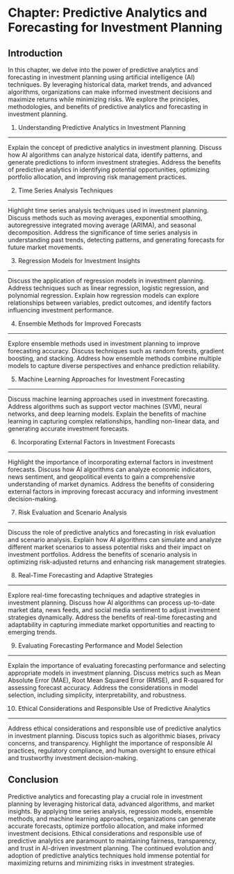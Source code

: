 Chapter: Predictive Analytics and Forecasting for Investment Planning
=====================================================================

Introduction
------------

In this chapter, we delve into the power of predictive analytics and forecasting in investment planning using artificial intelligence (AI) techniques. By leveraging historical data, market trends, and advanced algorithms, organizations can make informed investment decisions and maximize returns while minimizing risks. We explore the principles, methodologies, and benefits of predictive analytics and forecasting in investment planning.

1. Understanding Predictive Analytics in Investment Planning
------------------------------------------------------------

Explain the concept of predictive analytics in investment planning. Discuss how AI algorithms can analyze historical data, identify patterns, and generate predictions to inform investment strategies. Address the benefits of predictive analytics in identifying potential opportunities, optimizing portfolio allocation, and improving risk management practices.

2. Time Series Analysis Techniques
----------------------------------

Highlight time series analysis techniques used in investment planning. Discuss methods such as moving averages, exponential smoothing, autoregressive integrated moving average (ARIMA), and seasonal decomposition. Address the significance of time series analysis in understanding past trends, detecting patterns, and generating forecasts for future market movements.

3. Regression Models for Investment Insights
--------------------------------------------

Discuss the application of regression models in investment planning. Address techniques such as linear regression, logistic regression, and polynomial regression. Explain how regression models can explore relationships between variables, predict outcomes, and identify factors influencing investment performance.

4. Ensemble Methods for Improved Forecasts
------------------------------------------

Explore ensemble methods used in investment planning to improve forecasting accuracy. Discuss techniques such as random forests, gradient boosting, and stacking. Address how ensemble methods combine multiple models to capture diverse perspectives and enhance prediction reliability.

5. Machine Learning Approaches for Investment Forecasting
---------------------------------------------------------

Discuss machine learning approaches used in investment forecasting. Address algorithms such as support vector machines (SVM), neural networks, and deep learning models. Explain the benefits of machine learning in capturing complex relationships, handling non-linear data, and generating accurate investment forecasts.

6. Incorporating External Factors in Investment Forecasts
---------------------------------------------------------

Highlight the importance of incorporating external factors in investment forecasts. Discuss how AI algorithms can analyze economic indicators, news sentiment, and geopolitical events to gain a comprehensive understanding of market dynamics. Address the benefits of considering external factors in improving forecast accuracy and informing investment decision-making.

7. Risk Evaluation and Scenario Analysis
----------------------------------------

Discuss the role of predictive analytics and forecasting in risk evaluation and scenario analysis. Explain how AI algorithms can simulate and analyze different market scenarios to assess potential risks and their impact on investment portfolios. Address the benefits of scenario analysis in optimizing risk-adjusted returns and enhancing risk management strategies.

8. Real-Time Forecasting and Adaptive Strategies
------------------------------------------------

Explore real-time forecasting techniques and adaptive strategies in investment planning. Discuss how AI algorithms can process up-to-date market data, news feeds, and social media sentiment to adjust investment strategies dynamically. Address the benefits of real-time forecasting and adaptability in capturing immediate market opportunities and reacting to emerging trends.

9. Evaluating Forecasting Performance and Model Selection
---------------------------------------------------------

Explain the importance of evaluating forecasting performance and selecting appropriate models in investment planning. Discuss metrics such as Mean Absolute Error (MAE), Root Mean Squared Error (RMSE), and R-squared for assessing forecast accuracy. Address the considerations in model selection, including simplicity, interpretability, and robustness.

10. Ethical Considerations and Responsible Use of Predictive Analytics
----------------------------------------------------------------------

Address ethical considerations and responsible use of predictive analytics in investment planning. Discuss topics such as algorithmic biases, privacy concerns, and transparency. Highlight the importance of responsible AI practices, regulatory compliance, and human oversight to ensure ethical and trustworthy investment decision-making.

Conclusion
----------

Predictive analytics and forecasting play a crucial role in investment planning by leveraging historical data, advanced algorithms, and market insights. By applying time series analysis, regression models, ensemble methods, and machine learning approaches, organizations can generate accurate forecasts, optimize portfolio allocation, and make informed investment decisions. Ethical considerations and responsible use of predictive analytics are paramount to maintaining fairness, transparency, and trust in AI-driven investment planning. The continued evolution and adoption of predictive analytics techniques hold immense potential for maximizing returns and minimizing risks in investment strategies.
